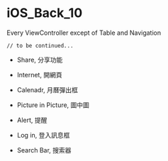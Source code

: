 # iOS_Back_10
Every ViewController except of Table and Navigation

    // to be continued...


* Share, 分享功能

* Internet, 開網頁

* Calenadr, 月曆彈出框

* Picture in Picture, 圖中圖

* Alert, 提醒

* Log in, 登入訊息框

* Search Bar, 搜索器



